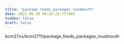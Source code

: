```yaml
---
title: "package_feeds_packages_loudmouth"
date: 2021-06-29 09:24:23.777469
hidden: false
draft: false
---
```


bcm27xx/bcm2711/package_feeds_packages_loudmouth

